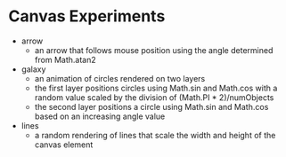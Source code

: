 # Canvas Experiments

- arrow
	- an arrow that follows mouse position using the angle determined from Math.atan2
- galaxy
	- an animation of circles rendered on two layers
	- the first layer positions circles using Math.sin and Math.cos with a random value scaled by the division of (Math.PI * 2)/numObjects
	- the second layer positions a circle using Math.sin and Math.cos based on an increasing angle value
- lines
	- a random rendering of lines that scale the width and height of the canvas element
